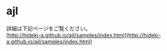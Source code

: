 # ajl

詳細は下記ページをご覧ください。    
[http://hideki-a.github.io/ajl/samples/index.html](http://hideki-a.github.io/ajl/samples/index.html)